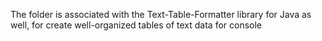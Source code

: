 The folder is associated with the Text-Table-Formatter library for Java as well, for create well-organized tables of text data for console
